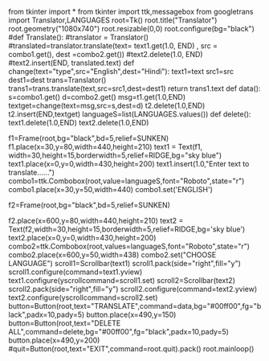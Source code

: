 from tkinter import *
from tkinter import ttk,messagebox
from googletrans import Translator,LANGUAGES
root=Tk()
root.title("Translator")
root.geometry("1080x740")
root.resizable(0,0)
root.configure(bg="black")
#def Translate():
 #translator = Translator()
 #translated=translator.translate(text= text1.get(1.0, END) , src = combo1.get(), dest =combo2.get())
 #text2.delete(1.0, END)
 #text2.insert(END, translated.text)
def change(text="type",src="English",dest="Hindi"):
 text1=text
 src1=src
 dest1=dest
 trans=Translator()
 trans1=trans.translate(text,src=src1,dest=dest1)
return trans1.text
def data():
 s=combo1.get()
 d=combo2.get()
 msg=t1.get(1.0,END)
 textget=change(text=msg,src=s,dest=d)
 t2.delete(1.0,END)
 t2.insert(END,textget)
languageS=list(LANGUAGES.values())
def delete():
 text1.delete(1.0,END)
 text2.delete(1.0,END)
 
f1=Frame(root,bg="black",bd=5,relief=SUNKEN)
f1.place(x=30,y=80,width=440,height=210)
text1 = Text(f1, width=30,height=15,borderwidth=5,relief=RIDGE,bg="sky blue")
text1.place(x=0,y=0,width=430,height=200)
text1.insert(1.0,"Enter text to translate......")
combo1=ttk.Combobox(root,value=languageS,font="Roboto",state="r")
combo1.place(x=30,y=50,width=440)
combo1.set('ENGLISH')

f2=Frame(root,bg="black",bd=5,relief=SUNKEN)

f2.place(x=600,y=80,width=440,height=210) 
text2 = Text(f2,width=30,height=15,borderwidth=5,relief=RIDGE,bg='sky blue')
text2.place(x=0,y=0,width=430,height=200)
combo2=ttk.Combobox(root,values=languageS,font="Roboto",state="r")
combo2.place(x=600,y=50,width=438)
combo2.set("CHOOSE LANGUAGE")
scroll1=Scrollbar(text1)
scroll1.pack(side="right",fill="y")
scroll1.configure(command=text1.yview)
text1.configure(yscrollcommand=scroll1.set)
scroll2=Scrollbar(text2)
scroll2.pack(side="right",fill="y")
scroll2.configure(command=text2.yview)
text2.configure(yscrollcommand=scroll2.set)
button=Button(root,text="TRANSLATE",command=data,bg="#00ff00",fg="black",padx=10,pady=5)
button.place(x=490,y=150)
button=Button(root,text="DELETE ALL",command=delete,bg="#00ff00",fg="black",padx=10,pady=5)
button.place(x=490,y=200)
#quit=Button(root,text="EXIT",command=root.quit).pack()
root.mainloop()
